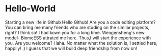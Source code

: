 # Hello-World
Starting a new life in Github
Hello Github!
Are you a code editing platform? You can bring me many friends who are studing on the similar projects, right? I think so! I had kown you for a long time. Wengensheng's new model- BiomeESS attrated me here. Thus,I will start the experience with you. Are you welcome? Haha. No matter what the solution is, I settled here, happily! :) I guess that we will build deep friendship from now on! 
